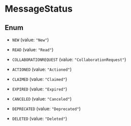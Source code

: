 

# MessageStatus

## Enum


* `NEW` (value: `"New"`)

* `READ` (value: `"Read"`)

* `COLLABORATIONREQUEST` (value: `"CollaborationRequest"`)

* `ACTIONED` (value: `"Actioned"`)

* `CLAIMED` (value: `"Claimed"`)

* `EXPIRED` (value: `"Expired"`)

* `CANCELED` (value: `"Canceled"`)

* `DEPRECATED` (value: `"Deprecated"`)

* `DELETED` (value: `"Deleted"`)



